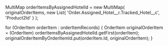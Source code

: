 
MultiMap orderItemsByAssignedHotelId = new MultiMap(
  originalOrderItems,
  new List<String>{ 'Order.Assigned_Hotel__r.Tracked_Hotel__c', 'Product2Id' }
);

for (OrderItem orderItem : orderItemRecords) {
  OrderItem originalOrderItem = (OrderItem) orderItemsByAssignedHotelId.getFirst(orderItem);
  originalOrderItemByOrderItemId.put(orderItem.Id, originalOrderItem);
}
